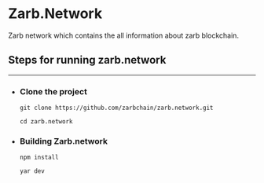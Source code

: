 # Zarb.Network

Zarb network which contains the all information about zarb blockchain.

## Steps for running zarb.network

---

- ### Clone the project

  `git clone https://github.com/zarbchain/zarb.network.git`

  `cd zarb.network`

- ### Building Zarb.network

  `npm install`

  `yar dev`
